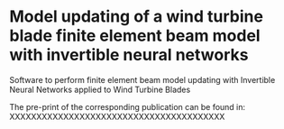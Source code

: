 # Model updating of a wind turbine blade finite element beam model with invertible neural networks

Software to perform finite element beam model updating with Invertible Neural Networks applied to Wind Turbine Blades

The pre-print of the corresponding publication can be found in:
XXXXXXXXXXXXXXXXXXXXXXXXXXXXXXXXXXXXXXXX
